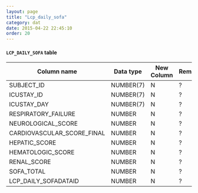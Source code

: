 ```yaml
---
layout: page
title: "Lcp_daily_sofa"
category: dat
date: 2015-04-22 22:45:10
order: 20
---
```


#### ```LCP_DAILY_SOFA``` table

Column name | Data type | New Column | Remarks
--- | --- | --- | ---
SUBJECT_ID | NUMBER(7) | N | ?
ICUSTAY_ID | NUMBER(7) | N | ?
ICUSTAY_DAY | NUMBER(7) | N | ?
RESPIRATORY_FAILURE | NUMBER | N | ?
NEUROLOGICAL_SCORE | NUMBER | N | ?
CARDIOVASCULAR_SCORE_FINAL | NUMBER | N | ?
HEPATIC_SCORE | NUMBER | N | ?
HEMATOLOGIC_SCORE | NUMBER | N | ?
RENAL_SCORE | NUMBER | N | ?
SOFA_TOTAL | NUMBER | N | ?
LCP_DAILY_SOFADATAID | NUMBER | N | ?

